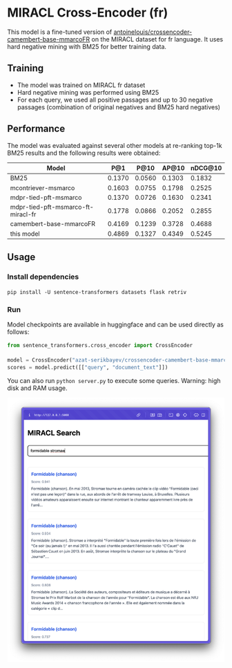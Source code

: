 # MIRACL Cross-Encoder (fr)

This model is a fine-tuned version of [antoinelouis/crossencoder-camembert-base-mmarcoFR](https://huggingface.co/antoinelouis/crossencoder-camembert-base-mmarcoFR) on the MIRACL dataset for fr language. It uses hard negative mining with BM25 for better training data.

## Training
- The model was trained on MIRACL fr dataset
- Hard negative mining was performed using BM25
- For each query, we used all positive passages and up to 30 negative passages (combination of original negatives and BM25 hard negatives)

## Performance
The model was evaluated against several other models at re-ranking top-1k BM25 results and the following results were obtained:

| Model                                      | P@1    | P@10   | AP@10  | nDCG@10 |
|--------------------------------------------|--------|--------|--------|---------|
| BM25                                       | 0.1370 | 0.0560 | 0.1303 | 0.1832  |
| mcontriever-msmarco                        | 0.1603 | 0.0755 | 0.1798 | 0.2525  |
| mdpr-tied-pft-msmarco                      | 0.1370 | 0.0726 | 0.1630 | 0.2341  |
| mdpr-tied-pft-msmarco-ft-miracl-fr         | 0.1778 | 0.0866 | 0.2052 | 0.2855  |
| camembert-base-mmarcoFR | 0.4169 | 0.1239 | 0.3728 | 0.4688  |
| this model | 0.4869 | 0.1327 | 0.4349 | 0.5245  |


## Usage
### Install dependencies
```
pip install -U sentence-transformers datasets flask retriv
```

### Run
Model checkpoints are available in huggingface and can be used directly as follows:
```python
from sentence_transformers.cross_encoder import CrossEncoder

model = CrossEncoder("azat-serikbayev/crossencoder-camembert-base-mmarcoFR-miracl-fr")
scores = model.predict([["query", "document_text"]])
```

You can also run `python server.py` to execute some queries. Warning: high disk and RAM usage.

![browser screenshot](images/demo.png)